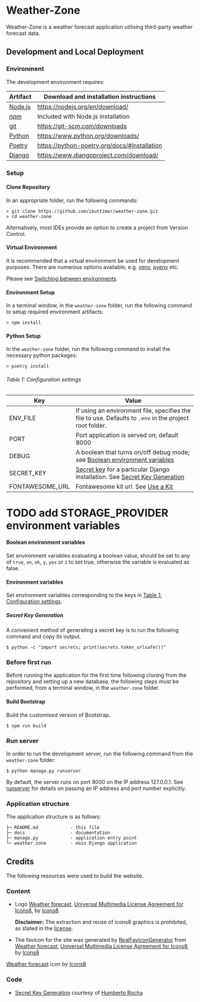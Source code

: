 # Weather-Zone

Weather-Zone is a weather forecast application utilising third-party weather forecast data.

## Development and Local Deployment
### Environment
The development environment requires:

| Artifact                                 | Download and installation instructions       |
|------------------------------------------|----------------------------------------------|
| [Node.js](https://nodejs.org/)           | https://nodejs.org/en/download/              |
| [npm](https://www.npmjs.com/)            | Included with Node.js installation           |
| [git](https://git-scm.com/)              | https://git-scm.com/downloads                |
| [Python](https://www.python.org/)        | https://www.python.org/downloads/            |
| [Poetry](https://python-poetry.org/)     | https://python-poetry.org/docs/#installation |
| [Django](https://www.djangoproject.com/) | https://www.djangoproject.com/download/      |

### Setup
#### Clone Repository
In an appropriate folder, run the following commands:
```shell
> git clone https://github.com/ibuttimer/weather-zone.git
> cd weather-zone
```
Alternatively, most IDEs provide an option to create a project from Version Control.

#### Virtual Environment
It is recommended that a virtual environment be used for development purposes.
There are numerous options available; e.g. [venv](https://packaging.python.org/en/latest/guides/installing-using-pip-and-virtual-environments/#creating-a-virtual-environment), [pyenv](https://github.com/pyenv/pyenv) etc. 

Please see [Switching between environments](https://python-poetry.org/docs/managing-environments/#switching-between-environments).

#### Environment Setup
In a terminal window, in the `weather-zone` folder, run the following command to setup required environment artifacts:
```shell
> npm install
```

#### Python Setup
In the `weather-zone` folder, run the following command to install the necessary python packages:
```shell
> poetry install
```

###### Table 1: Configuration settings
| Key                      | Value                                                                                                                                                                              |
|--------------------------|------------------------------------------------------------------------------------------------------------------------------------------------------------------------------------|
| ENV_FILE                 | If using an environment file, specifies the file to use. Defaults to `.env` in the project root folder.                                                                            |
| PORT                     | Port application is served on; default 8000                                                                                                                                        |
| DEBUG                    | A boolean that turns on/off debug mode; see [Boolean environment variables](#boolean-environment-variables)                                                                        |
| SECRET_KEY               | [Secret key](https://docs.djangoproject.com/en/4.2/ref/settings/#std-setting-SECRET_KEY) for a particular Django installation. See [Secret Key Generation](#secret-key-generation) |
| FONTAWESOME_URL          | Fontawesome kit url. See [Use a Kit](https://fontawesome.com/docs/web/setup/use-kit)                                                                                               |

# TODO add STORAGE_PROVIDER environment variables

#### Boolean environment variables
Set environment variables evaluating a boolean value, should be set to any of `true`, `on`, `ok`, `y`, `yes` or `1` to set true, otherwise the variable is evaluated as false.

#### Environment variables
Set environment variables corresponding to the keys in [Table 1: Configuration settings](#table-1-configuration-settings).

##### Secret Key Generation
A convenient method of generating a secret key is to run the following command and copy its output.

```shell
$ python -c "import secrets; print(secrets.token_urlsafe())"
```

### Before first run
Before running the application for the first time following cloning from the repository and setting up a new database,
the following steps must be performed, from a terminal window, in the `weather-zone` folder.

#### Build Bootstrap
Build the customised version of Bootstrap.
````shell
$ npm run build
````

### Run server
In order to run the development server, run the following command from the `weather-zone` folder:

````shell
$ python manage.py runserver
````

By default, the server runs on port 8000 on the IP address 127.0.0.1.
See [runserver](https://docs.djangoproject.com/en/4.1/ref/django-admin/#runserver) for details on passing an IP address and port number explicitly.

### Application structure
The application structure is as follows:

```
├─ README.md            - this file
├─ docs                 - documentation
├─ manage.py            - application entry point
└─ weather_zone         - main Django application
```

## Credits

The following resources were used to build the website.

### Content
- Logo [Weather forecast](https://icons8.com/icon/kLj4x6XyooyO/weather-forecast), [Universal Multimedia License Agreement for Icons8](https://icons8.com/license), by [Icons8](https://icons8.com).

    **Disclaimer:** The extraction and reuse of icons8 graphics is prohibited, as stated in the [license](https://icons8.com/license).
- The favicon for the site was generated by [RealFaviconGenerator](https://realfavicongenerator.net/) from [Weather forecast](https://icons8.com/icon/kLj4x6XyooyO/weather-forecast), [Universal Multimedia License Agreement for Icons8](https://icons8.com/license), by [Icons8](https://icons8.com)


<a target="_blank" href="https://icons8.com/icon/kLj4x6XyooyO/weather-forecast">Weather forecast</a> icon by <a target="_blank" href="https://icons8.com">Icons8</a>

### Code

- [Secret Key Generation](#secret-key-generation) courtesy of [Humberto Rocha](https://humberto.io/blog/tldr-generate-django-secret-key/)
 
